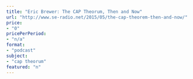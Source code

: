 ```yaml
---
title: "Eric Brewer: The CAP Theorum, Then and Now"
url: "http://www.se-radio.net/2015/05/the-cap-theorem-then-and-now/"
price: 
- "0"
pricePerPeriod: 
- "n/a"
format: 
- "podcast"
subject: 
- "cap theorum"
featured: "n"
---
```

